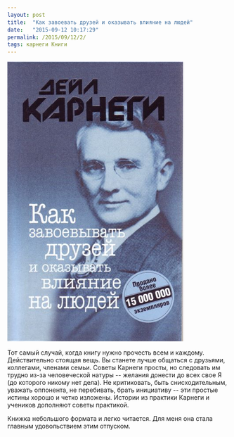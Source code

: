 ```yaml
---
layout: post
title:  "Как завоевать друзей и оказывать влияние на людей"
date:   "2015-09-12 10:17:29"
permalink: /2015/09/12/2/
tags: карнеги Книги
---
```


![cover](/assets/static/karnegi.jpg)

Тот самый случай, когда книгу нужно прочесть всем и
каждому. Действительно стоящая вещь. Вы станете лучше общаться с
друзьями, коллегами, членами семьи. Советы Карнеги просты, но
следовать им трудно из-за человеческой натуры -- желания донести до
всех свое Я (до которого никому нет дела). Не критиковать, быть
снисходительным, уважать оппонента, не перебивать, брать инициативу --
эти простые истины хорошо и четко изложены. Истории из практики
Карнеги и учеников дополняют советы практикой.

Книжка небольшого формата и легко читается. Для меня она стала главным
удовольствием этим отпуском.
